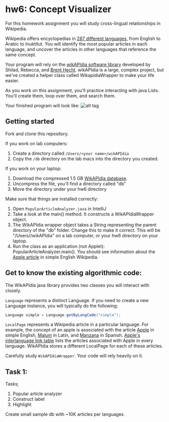 hw6: Concept Visualizer
===
For this homework assignment you will study cross-lingual relationships in Wikipedia.

Wikipedia offers encyclopedias in [287 different languages](http://meta.wikimedia.org/wiki/List_of_Wikipedias), from English to Arabic to Inuktitut.
You will identify the most popular articles in each language, and uncover the articles in other
  languages that reference the same concept.

Your program will rely on the [wikAPIdia software library](https://github.com/shilad/wikAPIdia)
developed by Shilad, Rebecca, and [Brent Hecht](http://www.brenthecht.com/).
wikAPIdia is a large, complex project, but we've created a helper class called WikapidiaWrapper
to make your life easier.

As you work on this assignment, you'll practice interacting with java Lists.
You'll create them, loop over them, and search them.

Your finished program will look like:
![alt tag](https://raw.github.com/mac-comp124-f13/hw6/master/screenshot.png?login=shilad&token=9ab528c59d524400fd585d7b5f8ac53b)

## Getting started
Fork and clone this repository.

If you work on lab computers:

1. Create a directory called `/Users/<your name>/wikAPIdia`
2. Copy the `/db` directory on the lab macs into the directory you created.

If you work on your laptop:

1. Download the compressed 1.5 GB [WikAPIdia database](http://macademia.macalester.edu/shilad/wikAPIdiaDB.tar.bz2).
2. Uncompress the file, you'll find a directory called "db"
3. Move the directory under your hw6 directory

Make sure that things are installed correctly:

1. Open `PopularArticleAnalyzer.java` in IntelliJ
2. Take a look at the main() method. It constructs a WikAPIdiaWrapper object. 
3. The WikAPIdia wrapper object takes a String representing the parent directory of the "db" folder. 
Change this to make it correct.
This will be "/Users/<yourname>/wikAPIdia" on a lab computer, or your hw6 directory on your laptop.
4. Run the class as an application (not Applet): PopularArticleAnalyzer.main(). 
You should see information about the [Apple article](http://simple.wikipedia.org/wiki/Apple) in simple English Wikipedia.

## Get to know the existing algorithmic code:

The WikAPIdia java library provides two classes you will interact with closely.

`Language` represents a distinct Language. If you need to create a new Language instance, you will typically do the following:
```java
Language simple = Language.getByLangCode("simple");
```

`LocalPage` represents a Wikipedia article in a particular language. 
For example, the concept of an apple is associated with the article 
[Apple](http://simple.wikipedia.org/wiki/Apple)  in simple English,
[Malum](http://la.wikipedia.org/wiki/Malum)  in Latin, and
[Manzana](http://es.wikipedia.org/wiki/Manzana) in Spanish. 
[Apple's interlanguage link table](http://es.wikipedia.org/wiki/Manzana) lists the articles associated with Apple in every language.
WikAPIdia stores a different LocalPage for each of these articles.

Carefully study `WikAPIdiaWrapper`. Your code will rely heavily on it.

## Task 1:
Tasks;
1. Popular article analyzer
2. Construct label
3. Highlight

Create small sample db with ~10K articles per languagex.
